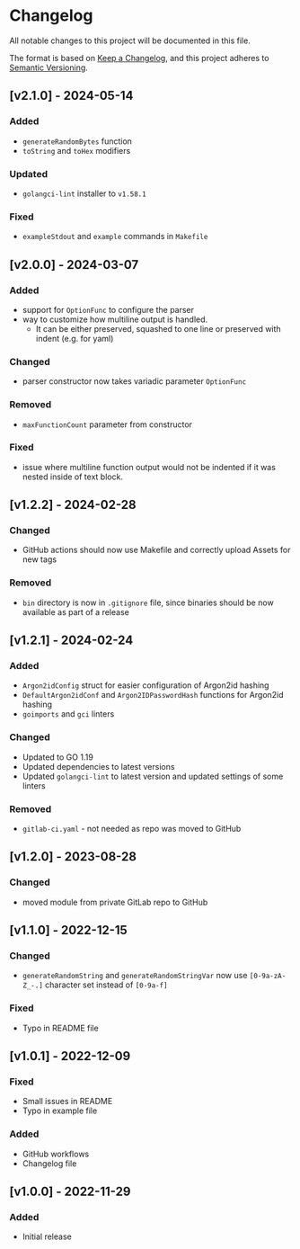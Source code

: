 # Changelog
All notable changes to this project will be documented in this file.

The format is based on [Keep a Changelog](https://keepachangelog.com/en/1.0.0/),
and this project adheres to [Semantic Versioning](https://semver.org/spec/v2.0.0.html).

## [v2.1.0] - 2024-05-14

### Added
- `generateRandomBytes` function
- `toString` and `toHex` modifiers

### Updated
- `golangci-lint` installer to `v1.58.1`

### Fixed
- `exampleStdout` and `example` commands in `Makefile`

## [v2.0.0] - 2024-03-07

### Added
- support for `OptionFunc` to configure the parser
- way to customize how multiline output is handled.
  - It can be either preserved, squashed to one line or preserved with indent (e.g. for yaml)

### Changed
- parser constructor now takes variadic parameter `OptionFunc`

### Removed
- `maxFunctionCount` parameter from constructor

### Fixed
- issue where multiline function output would not be indented if it was nested inside of text block.

## [v1.2.2] - 2024-02-28

### Changed
- GitHub actions should now use Makefile and correctly upload Assets for new tags

### Removed
- `bin` directory is now in `.gitignore` file, since binaries should be now available as part of a release

## [v1.2.1] - 2024-02-24

### Added
- `Argon2idConfig` struct for easier configuration of Argon2id hashing
- `DefaultArgon2idConf` and `Argon2IDPasswordHash` functions for Argon2id hashing
- `goimports` and `gci` linters

### Changed
- Updated to GO 1.19
- Updated dependencies to latest versions
- Updated `golangci-lint` to latest version and updated settings of some linters

### Removed
- `gitlab-ci.yaml` - not needed as repo was moved to GitHub

## [v1.2.0] - 2023-08-28

### Changed
- moved module from private GitLab repo to GitHub

## [v1.1.0] - 2022-12-15

### Changed
- `generateRandomString` and `generateRandomStringVar` now use `[0-9a-zA-Z_-.]` character set instead of `[0-9a-f]`

### Fixed 
- Typo in README file

## [v1.0.1] - 2022-12-09

### Fixed
- Small issues in README
- Typo in example file

### Added
- GitHub workflows
- Changelog file

## [v1.0.0] - 2022-11-29

### Added
- Initial release
